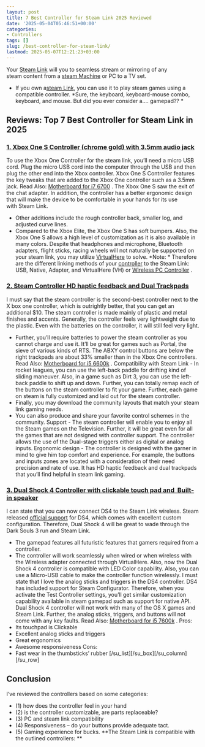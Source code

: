 ```yaml
---
layout: post
title: 7 Best Controller for Steam Link 2025 Reviewed
date: '2025-05-04T05:46:51+00:00'
categories:
- Controllers
tags: []
slug: /best-controller-for-steam-link/
lastmod: 2025-05-07T12:21:23+03:00
---
```


Your
[Steam Link](https://www.amazon.com/dp/B016XBGWAQ/?tag=p-policy-20)
will you to seamless stream or mirroring of any steam content from a
[steam Machine](https://en.wikipedia.org/wiki/Steam_Machine_(hardware_platform))
or PC to a TV set.
- If you own a[steam Link](https://www.amazon.com/dp/B016XBGWAQ/?tag=p-policy-20), you can use it to play steam games using a compatible controller.
*Sure, the keyboard, keyboard-mouse combo, keyboard, and mouse. But did you ever consider a…. gamepad?? *
## Reviews: Top 7 Best Controller for Steam Link in 2025
### [1. Xbox One S Controller (chrome gold) with 3.5mm audio jack](https://www.amazon.com/dp/B076589BVQ/?tag=p-policy-20)
To use the Xbox One Controller for the steam link, you’ll need a micro USB cord.
Plug the micro USB cord into the computer through the USB and then plug the other end into the Xbox controller.
Xbox One S Controller features the key tweaks that are added to the Xbox One controller such as a 3.5mm jack. Read Also:
[Motherboard for i7 6700](https://pestpolicy.com/best-motherboard-for-i7-6700/)
.
The Xbox One S saw the exit of the chat adapter. In addition, the controller has a better ergonomic design that will make the device to be comfortable in your hands for its use with Steam Link.
- Other additions include the rough controller back, smaller log, and adjusted curve lines.
- Compared to the Xbox Elite, the Xbox One S has soft bumpers. Also, the Xbox One S allows a high level of customization as it is also available in many colors.
Despite that headphones and microphone, Bluetooth adapters, flight sticks, racing wheels will not naturally be supported on your steam link, you may utilize
[VirtualHere](http://store.steampowered.com/app/440520/)
to solve.
*Note: *
Therefore are the different linking methods of your
[controller](https://safetomatic.com)
to the Steam Link: USB, Native, Adapter, and VirtualHere (VH) or
[Wireless PC Controller](https://pestpolicy.com/best-wireless-pc-controller/)
.
### [2. Steam Controller HD haptic feedback and Dual Trackpads](https://www.amazon.com/dp/B016KBVBCS/?tag=p-policy-20)
I must say that the steam controller is the second-best controller next to the X box one controller, which is outrightly better, that you can get an additional $10.
The steam controller is made mainly of plastic and metal finishes and accents.
Generally, the controller feels very lightweight due to the plastic. Even with the batteries on the controller, it will still feel very light.
- Further, you’ll require batteries to power the steam controller as you cannot charge and use it.
It’ll be great for games such as Portal, the sieve of various kinds of RTS.
The ABXY control buttons are below the right trackpads are about 33% smaller than in the Xbox One controllers. Read Also:
[Motherboard for i5 6600k](https://pestpolicy.com/best-motherboard-for-i5-6600k/)
.
Compatibility with Steam Link - In rocket leagues, you can use the left-back paddle for drifting kind of sliding maneuver. Also, in a game such as Dirt 3, you can use the left-back paddle to shift up and down.
Further, you can totally remap each of the buttons on the steam controller to fit your game. Further, each game on steam is fully customized and laid out for the steam controller.
- Finally, you may download the community layouts that match your steam link gaming needs.
- You can also produce and share your favorite control schemes in the community.
Support - The steam controller will enable you to enjoy all the Steam games on the Television. Further, it will be great even for all the games that are not designed with controller support.
The controller allows the use of the Dual-stage triggers either as digital or analog inputs. Ergonomic design - The controller is designed with the garner in mind to give him top comfort and experience.
For example, the buttons and inputs zones are located with a consideration of their need precision and rate of use.
It has HD haptic feedback and dual trackpads that you’ll find helpful in steam link gaming.
### [3. Dual Shock 4 Controller with clickable touch pad and  Built-in speaker](https://www.amazon.com/dp/B01M6CV5IF/?tag=p-policy-20)
I can state that you can now connect DS4 to the Steam Link wireless. Steam released
[official support](http://store.steampowered.com/news/26185/)
for DS4, which comes with excellent custom configuration.
Therefore, Dual Shock 4 will be great to wade through the Dark Souls 3 run and Steam Link.
- The gamepad features all futuristic features that gamers required from a controller.
- The controller will work seamlessly when wired or when wireless with the Wireless adapter connected through VirtualHere.
Also, now the Dual Shock 4 controller is compatible with LED Color capability.
Also, you can use a Micro-USB cable to make the controller function wirelessly. I must state that I love the analog sticks and triggers in the DS4 controller.
DS4 has included support for Steam Configurator. Therefore, when you activate the Test Controller settings, you’ll get similar customization capability available in steam gamepad such as support for native API.
Dual Shock 4 controller will not work with many of the OS X games and Steam Link. Further, the analog sticks, triggers, and buttons will not come with any key faults. Read Also:
[Motherboard for i5 7600k](https://pestpolicy.com/best-motherboard-for-i5-7600k/)
.
Pros:
- Its touchpad is Clickable
- Excellent analog sticks and triggers
- Great ergonomics
- Awesome responsiveness
Cons:
- Fast wear in the thumbsticks’ rubber
[/su_list][/su_box][/su_column]
[/su_row]
## Conclusion
I’ve reviewed the controllers based on some categories:
- (1) how does the controller feel in your hand
- (2) is the controller customizable, are parts replaceable?
- (3) PC and steam link compatibility
- (4) Responsiveness – do your buttons provide adequate tact.
- (5) Gaming experience for bucks.
**The Steam Link is compatible with the outlined controllers: **
